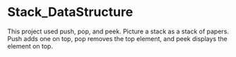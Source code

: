 # Stack_DataStructure
This project used push, pop, and peek. Picture a stack as a stack of papers. Push adds one on top, pop removes the top element, and peek displays the element on top.
